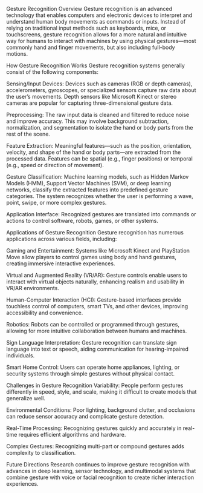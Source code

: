 Gesture Recognition Overview
Gesture recognition is an advanced technology that enables computers and electronic devices to interpret and understand human body movements as commands or inputs. Instead of relying on traditional input methods such as keyboards, mice, or touchscreens, gesture recognition allows for a more natural and intuitive way for humans to interact with machines by using physical gestures—most commonly hand and finger movements, but also including full-body motions.

How Gesture Recognition Works
Gesture recognition systems generally consist of the following components:

Sensing/Input Devices:
Devices such as cameras (RGB or depth cameras), accelerometers, gyroscopes, or specialized sensors capture raw data about the user’s movements. Depth sensors like Microsoft Kinect or stereo cameras are popular for capturing three-dimensional gesture data.

Preprocessing:
The raw input data is cleaned and filtered to reduce noise and improve accuracy. This may involve background subtraction, normalization, and segmentation to isolate the hand or body parts from the rest of the scene.

Feature Extraction:
Meaningful features—such as the position, orientation, velocity, and shape of the hand or body parts—are extracted from the processed data. Features can be spatial (e.g., finger positions) or temporal (e.g., speed or direction of movement).

Gesture Classification:
Machine learning models, such as Hidden Markov Models (HMM), Support Vector Machines (SVM), or deep learning networks, classify the extracted features into predefined gesture categories. The system recognizes whether the user is performing a wave, point, swipe, or more complex gestures.

Application Interface:
Recognized gestures are translated into commands or actions to control software, robots, games, or other systems.

Applications of Gesture Recognition
Gesture recognition has numerous applications across various fields, including:

Gaming and Entertainment:
Systems like Microsoft Kinect and PlayStation Move allow players to control games using body and hand gestures, creating immersive interactive experiences.

Virtual and Augmented Reality (VR/AR):
Gesture controls enable users to interact with virtual objects naturally, enhancing realism and usability in VR/AR environments.

Human-Computer Interaction (HCI):
Gesture-based interfaces provide touchless control of computers, smart TVs, and other devices, improving accessibility and convenience.

Robotics:
Robots can be controlled or programmed through gestures, allowing for more intuitive collaboration between humans and machines.

Sign Language Interpretation:
Gesture recognition can translate sign language into text or speech, aiding communication for hearing-impaired individuals.

Smart Home Control:
Users can operate home appliances, lighting, or security systems through simple gestures without physical contact.

Challenges in Gesture Recognition
Variability:
People perform gestures differently in speed, style, and scale, making it difficult to create models that generalize well.

Environmental Conditions:
Poor lighting, background clutter, and occlusions can reduce sensor accuracy and complicate gesture detection.

Real-Time Processing:
Recognizing gestures quickly and accurately in real-time requires efficient algorithms and hardware.

Complex Gestures:
Recognizing multi-part or compound gestures adds complexity to classification.

Future Directions
Research continues to improve gesture recognition with advances in deep learning, sensor technology, and multimodal systems that combine gesture with voice or facial recognition to create richer interaction experiences.
